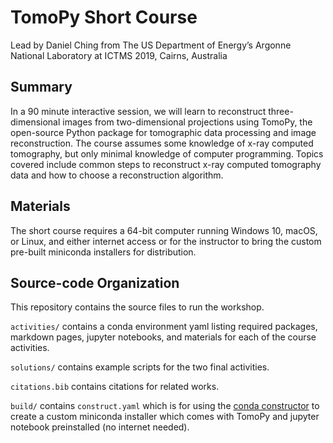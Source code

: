 # TomoPy Short Course
Lead by Daniel Ching from The US Department of Energy’s Argonne National Laboratory at ICTMS 2019, Cairns, Australia

## Summary
In a 90 minute interactive session, we will learn to reconstruct three-dimensional images from two-dimensional projections using TomoPy, the open-source Python package for tomographic data processing and image reconstruction. The course assumes some knowledge of x-ray computed tomography, but only minimal knowledge of computer programming. Topics covered include common steps to reconstruct x-ray computed tomography data and how to choose a reconstruction algorithm.

## Materials
The short course requires a 64-bit computer running Windows 10, macOS, or Linux, and either internet access or for the instructor to bring the custom pre-built miniconda installers for distribution.

## Source-code Organization
This repository contains the source files to run the workshop.

`activities/` contains a conda environment yaml listing required packages, markdown pages, jupyter notebooks, and materials for each of the course activities.

`solutions/` contains example scripts for the two final activities.

`citations.bib` contains citations for related works.

`build/` contains `construct.yaml` which is for using the [conda constructor](https://github.com/conda/constructor) to create a custom miniconda installer which comes with TomoPy and jupyter notebook preinstalled (no internet needed).
